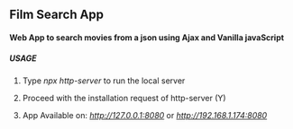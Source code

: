 ## Film Search App
#### Web App to search movies from a json using Ajax and Vanilla javaScript

##### USAGE
1. Type *npx http-server* to run the local server

2. Proceed with the installation request of http-server (Y)

3. App Available on: *http://127.0.0.1:8080* or *http://192.168.1.174:8080*